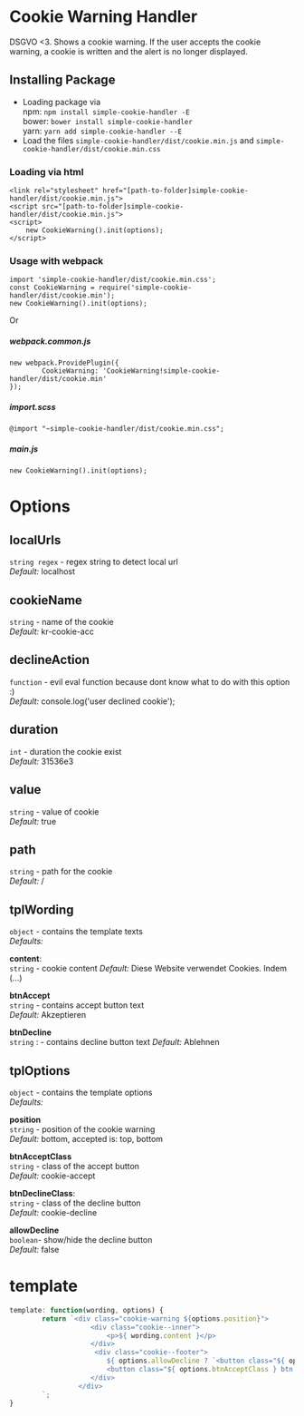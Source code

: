# Cookie Warning Handler

DSGVO <3. Shows a cookie warning. If the user accepts the cookie warning, a cookie is written and the alert is no longer displayed.  

## Installing Package
* Loading package via  
npm: `npm install simple-cookie-handler -E`  
bower: `bower install simple-cookie-handler`  
yarn: `yarn add simple-cookie-handler --E`
* Load the files `simple-cookie-handler/dist/cookie.min.js` and `simple-cookie-handler/dist/cookie.min.css` 

### Loading via html
```
<link rel="stylesheet" href="[path-to-folder]simple-cookie-handler/dist/cookie.min.js">
<script src="[path-to-folder]simple-cookie-handler/dist/cookie.min.js">
<script>
    new CookieWarning().init(options);
</script>
```

### Usage with webpack

```
import 'simple-cookie-handler/dist/cookie.min.css';
const CookieWarning = require('simple-cookie-handler/dist/cookie.min');
new CookieWarning().init(options);
```  
Or
##### webpack.common.js
```
new webpack.ProvidePlugin({
        CookieWarning: 'CookieWarning!simple-cookie-handler/dist/cookie.min'
});
```
##### import.scss
```
@import "~simple-cookie-handler/dist/cookie.min.css";
```

##### main.js
```
new CookieWarning().init(options);
```



Options
======================  

**localUrls**
 -------------------
`string regex` - regex string to detect local url  
_Default:_ localhost

**cookieName**
 -------------------
`string` - name of the cookie  
_Default:_ kr-cookie-acc
 
**declineAction**  
-------------------
`function` - evil eval function because dont know what to do with this option :)  
_Default:_ console.log('user declined cookie'); 

**duration**  
-------------------
`int` - duration the cookie exist  
_Default:_ 31536e3  
 
**value**  
-------------------
`string` - value of cookie  
_Default:_ true  
 
**path**  
-------------------
`string` - path for the cookie  
_Default:_ /  
 

**tplWording**  
-------------------
`object` - contains the template texts  
_Defaults:_  
  
**content**:   
`string` - cookie content
_Default:_  Diese Website verwendet Cookies. Indem (...)  

**btnAccept**   
`string` - contains accept button text  
_Default:_ Akzeptieren  

**btnDecline**  
`string` :  - contains decline button text
_Default:_ Ablehnen  
 
tplOptions
-------------------
`object` - contains the template options  
_Defaults:_

**position**  
`string` - position of the cookie warning  
_Default:_ bottom, accepted is: top, bottom

**btnAcceptClass**  
`string`  - class of the accept button  
_Default:_ cookie-accept

**btnDeclineClass**:   
`string` - class of the decline button  
_Default:_ cookie-decline  

**allowDecline**  
`boolean`- show/hide the decline button  
_Default:_ false
 
 
**template**
======================

```javascript
template: function(wording, options) {
        return `<div class="cookie-warning ${options.position}">
                    <div class="cookie--inner">
                        <p>${ wording.content }</p>
                    </div>
                     <div class="cookie--footer">
                        ${ options.allowDecline ? `<button class="${ options.btnDeclineClass } btn button__secondary">${ wording.btnDecline }</button>` : ''}
                        <button class="${ options.btnAcceptClass } btn button__primary">${ wording.btnAccept }</button>
                    </div>
                 </div>
        `;
}
```